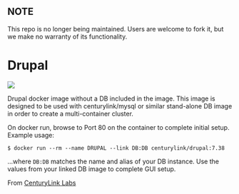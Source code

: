 ## NOTE

This repo is no longer being maintained. Users are welcome to fork it, but we make no warranty of its functionality.

Drupal
=====================

[![](https://badge.imagelayers.io/centurylink/drupal.svg)](https://imagelayers.io/?images=centurylink/drupal:latest 'Get your own badge on imagelayers.io')

Drupal docker image without a DB included in the image. This image is designed to be used with centurylink/mysql or similar stand-alone DB image in order to create a multi-container cluster.

On docker run, browse to Port 80 on the container to complete initial setup.
Example usage:

`$ docker run --rm --name DRUPAL --link DB:DB centurylink/drupal:7.38`

...where `DB:DB` matches the name and alias of your DB instance. Use the values from your linked DB image to complete GUI setup.

From [CenturyLink Labs](http://www.centurylinklabs.com)
